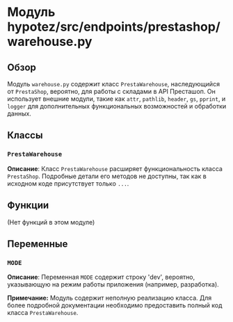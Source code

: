 # Модуль hypotez/src/endpoints/prestashop/warehouse.py

## Обзор

Модуль `warehouse.py` содержит класс `PrestaWarehouse`, наследующийся от `PrestaShop`,  вероятно, для работы с складами в API Престашоп.  Он использует внешние модули, такие как `attr`, `pathlib`, `header`, `gs`, `pprint`, и `logger` для дополнительных функциональных возможностей и обработки данных.


## Классы

### `PrestaWarehouse`

**Описание**: Класс `PrestaWarehouse` расширяет функциональность класса `PrestaShop`.  Подробные детали его методов не доступны, так как в исходном коде присутствует только `...`.


## Функции

(Нет функций в этом модуле)


## Переменные

### `MODE`

**Описание**: Переменная `MODE` содержит строку 'dev', вероятно, указывающую на режим работы приложения (например,  разработка).


**Примечание:**  Модуль содержит неполную реализацию класса. Для более подробной документации необходимо предоставить полный код класса `PrestaWarehouse`.